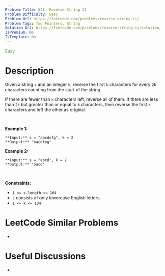 ```yaml
---
Problem Title: 541. Reverse String II
Problem Difficulty: Easy
Problem Url: https://leetcode.com/problems/reverse-string-ii/
Problem Tags: Two Pointers, String
Solution Url: https://leetcode.com/problems/reverse-string-ii/solution/
IsPremium: No
IsTemplate: No
---
```


<span style="color: rgb(67, 160, 71);">Easy</span>

# Description

Given a string `s` and an integer `k`, reverse the first `k` characters for every `2k` characters counting from the start of the string.


If there are fewer than `k` characters left, reverse all of them. If there are less than `2k` but greater than or equal to `k` characters, then reverse the first `k` characters and left the other as original.


 


**Example 1:**



```
**Input:** s = "abcdefg", k = 2
**Output:** "bacdfeg"

```
**Example 2:**



```
**Input:** s = "abcd", k = 2
**Output:** "bacd"

```

 


**Constraints:**


* `1 <= s.length <= 104`
* `s` consists of only lowercase English letters.
* `1 <= k <= 104`




# LeetCode Similar Problems

- []()

# Useful Discussions

- []()
